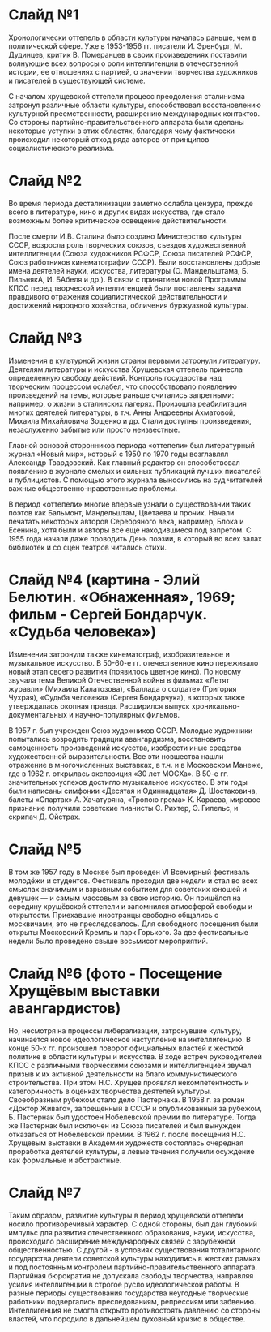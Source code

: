 # Слайд №1

Хронологически оттепель в области культуры началась раньше, чем в политической сфере. Уже в 1953-1956 гг. писатели И. Эренбург, М. Дудинцев, критик В. Померанцев в своих произведениях поставили волнующие всех вопросы о роли интеллигенции в отечественной истории, ее отношениях с партией, о значении творчества художников и писателей в существующей системе.

С началом хрущевской оттепели процесс преодоления сталинизма затронул различные области культуры, способствовал восстановлению культурной преемственности, расширению международных контактов. Со стороны партийно-правительственного аппарата были сделаны некоторые уступки в этих областях, благодаря чему фактически происходил некоторый отход ряда авторов от принципов социалистического реализма.

# Слайд №2

Во время периода десталинизации заметно ослабла цензура, прежде всего в литературе, кино и других видах искусства, где стало возможным более критическое освещение действительности.

После смерти И.В. Сталина было создано Министерство культуры СССР, возросла роль творческих союзов, съездов художественной интеллигенции (Союза художников РСФСР, Союза писателей РСФСР, Союз работников кинематографии СССР). Были восстановлены добрые имена деятелей науки, искусства, литературы (О. Мандельштама, Б. ПильнякА, И. БАбеля и др.). В связи с принятием новой Программы КПСС перед творческой интеллигенцией были поставлены задачи правдивого отражения социалистической действительности и достижений народного хозяйства, обличения буржуазной культуры.

# Слайд №3

Изменения в культурной жизни страны первыми затронули литературу. Деятелям литературы и искусства Хрущевская оттепель принесла определенную свободу действий. Контроль государства над творческим процессом ослабел, что способствовало появлению произведений на темы, которые раньше считались запретными: например, о жизни в сталинских лагерях. Произошла реабилитация многих деятелей литературы, в т.ч. Анны Андреевны Ахматовой, Михаила Михайловича Зощенко и др. Стали доступны произведения, незаслуженно забытые или просто неизвестные.

Главной основой сторонников периода «оттепели» был литературный журнал «Новый мир», который с 1950 по 1970 годы возглавлял Александр Твардовский. Как главный редактор он способствовал появлению в журнале смелых и сильных публикаций лучших писателей и публицистов. С помощью этого журнала выносились на суд читателей важные общественно-нравственные проблемы.

В период «оттепели» многие впервые узнали о существовании таких поэтов как Бальмонт, Мандельштам, Цветаева и прочих. Начали печатать некоторых авторов Серебряного века, например, Блока и Есенина, хотя были и авторы все еще находившиеся под запретом. С 1955 года начали даже проводить День поэзии, в который во всех залах библиотек и со сцен театров читались стихи.

# Слайд №4 (картина - Элий Белютин. «Обнаженная», 1969; фильм - Сергей Бондарчук. «Судьба человека»)

Изменения затронули также кинематограф, изобразительное и музыкальное искусство. В 50-60-е гг. отечественное кино переживало новый этап своего развития (появилось цветное кино). По новому звучала тема Великой Отечественной войны в фильмах «Летят журавли» (Михаила Калатозова), «Баллада о солдате» (Григория Чухрая), «Судьба человека» (Сергея Бондарчука), в которых также утверждалась окопная правда. Расширился выпуск хроникально-документальных и научно-популярных фильмов.

В 1957 г. был учрежден Союз художников СССР. Молодые художники попытались возродить традиции авангардизма, восстановить самоценность   произведений искусства, изобрести иные средства художественной выразительности. Все эти новшества  нашли отражение в многочисленных выставках, в т.ч. и в Московском Манеже, где в 1962 г. открылась экспозиция «30 лет МОСХа». В 50-е гг. значительных успехов достигло музыкальное искусство. В эти годы были написаны симфонии «Десятая и Одиннадцатая» Д. Шостаковича, балеты «Спартак» А. Хачатуряна, «Тропою грома» К. Караева, мировое признание получили советские пианисты С. Рихтер, Э. Гилельс, и скрипач Д. Ойстрах.

# Слайд №5

В том же 1957 году в Москве был проведен VI Всемирный фестиваль молодёжи и студентов. Фестиваль проходил две недели и стал во всех смыслах значимым и взрывным событием для советских юношей и девушек — и самым массовым за свою историю. Он пришёлся на середину хрущёвской оттепели и запомнился атмосферой свободы и открытости. Приехавшие иностранцы свободно общались с москвичами, это не преследовалось. Для свободного посещения были открыты Московский Кремль и парк Горького. За две фестивальные недели было проведено свыше восьмисот мероприятий.

# Слайд №6 (фото - Посещение Хрущёвым выставки авангардистов)

Но, несмотря на процессы либерализации, затронувшие культуру, начинается новое идеологическое наступление на интеллигенцию. В конце 50-х гг. произошел поворот официальных властей к жесткой политике в области культуры и искусства. В ходе встреч руководителей КПСС с различными творческими союзами и интеллигенцией звучал призыв к их активной деятельности на благо коммунистического строительства. При этом Н.С. Хрущев проявлял некомпетентность и категоричность в оценках творчества деятелей культуры. Своеобразным рубежом стало дело Пастернака. В 1958 г. за роман «Доктор Живаго», запрещенный в СССР и опубликованный за рубежом, Б. Пастернак был удостоен Нобелевской премии по литературе. Тогда же Пастернак был исключен из Союза писателей и был вынужден отказаться от Нобелевской премии. В 1962 г. после посещения Н.С. Хрущевым выставки в Академии художеств состоялась очередная проработка деятелей культуры, а левые течения получили осуждение как формальные и абстрактные.

# Слайд №7

Таким образом, развитие культуры в период хрущевской оттепели носило противоречивый характер. С одной стороны, был дан глубокий импульс для развития отечественного образования, науки, искусства, происходило расширение международных связей с зарубежной общественностью. С другой - в условиях существования тоталитарного государства деятели советской культуры находились в жестких рамках и под постоянным контролем партийно-правительственного аппарата. Партийная бюрократия не допускала свободы творчества, направляя усилия интеллигенции в строгое русло идеологической работы. В разные периоды существования государства неугодные творческие работники подвергались преследованиям, репрессиям или забвению. Интеллигенция не смогла открыто противостоять давлению со стороны властей, что породило в дальнейшем духовный кризис в обществе.